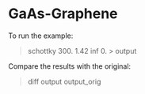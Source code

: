 # GaAs-Graphene

To run the example:
> schottky 300. 1.42 inf 0. > output

Compare the results with the original:
> diff output output_orig

